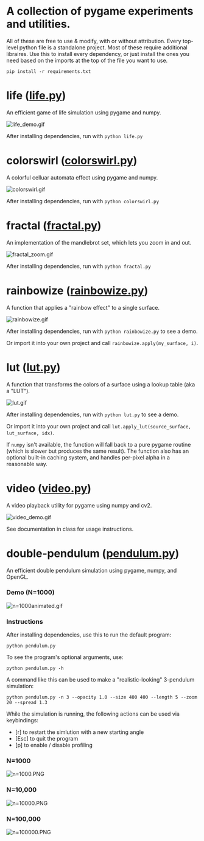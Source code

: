 # A collection of pygame experiments and utilities.

All of these are free to use & modify, with or without attribution. Every top-level python file is a standalone project. Most of these require additional libraires. Use this to install every dependency, or just install the ones you need based on the imports at the top of the file you want to use.
```
pip install -r requirements.txt
```

# life ([life.py](life.py))
An efficient game of life simulation using pygame and numpy.

![life_demo.gif](screenshots/life_demo.gif?raw=true "Life Demo")

After installing dependencies, run with `python life.py` 

# colorswirl ([colorswirl.py](colorswirl.py))
A colorful celluar automata effect using pygame and numpy.

![colorswirl.gif](screenshots/colorswirl.gif?raw=true "Colorswirl Demo")

After installing dependencies, run with `python colorswirl.py` 

# fractal ([fractal.py](fractal.py))
An implementation of the mandlebrot set, which lets you zoom in and out.

![fractal_zoom.gif](screenshots/fractal_zoom.gif?raw=true "Fractal Demo")

After installing dependencies, run with `python fractal.py` 

# rainbowize ([rainbowize.py](rainbowize.py))
A function that applies a "rainbow effect" to a single surface.

![rainbowize.gif](screenshots/rainbowize.gif?raw=true "Rainbowize Demo")

After installing dependencies, run with `python rainbowize.py` to see a demo. 

Or import it into your own project and call `rainbowize.apply(my_surface, i)`.

# lut ([lut.py](lut.py))
A function that transforms the colors of a surface using a lookup table (aka a "LUT").

![lut.gif](screenshots/lut.gif?raw=true "LUT Demo")

After installing dependencies, run with `python lut.py` to see a demo.

Or import it into your own project and call `lut.apply_lut(source_surface, lut_surface, idx)`.

If `numpy` isn't available, the function will fall back to a pure pygame routine (which is slower but produces the same result). The function also has an optional built-in caching system, and handles per-pixel alpha in a reasonable way.

# video ([video.py](video.py))
A video playback utility for pygame using numpy and cv2.

![video_demo.gif](screenshots/video_demo.gif?raw=true "Video Demo")

See documentation in class for usage instructions.

# double-pendulum ([pendulum.py](pendulum.py))
An efficient double pendulum simulation using pygame, numpy, and OpenGL.

### Demo (N=1000)
![n=1000animated.gif](screenshots/n=1000animated.gif?raw=true "n=1000 animated")

### Instructions
After installing dependencies, use this to run the default program: <br>
```
python pendulum.py
``` 

To see the program's optional arguments, use:
```
python pendulum.py -h
```

A command like this can be used to make a "realistic-looking" 3-pendulum simulation:
```
python pendulum.py -n 3 --opacity 1.0 --size 400 400 --length 5 --zoom 20 --spread 1.3
```

While the simulation is running, the following actions can be used via keybindings: <br>
* \[r\] to restart the simlution with a new starting angle <br>
* \[Esc\] to quit the program <br>
* \[p\] to enable / disable profiling <br>

### N=1000
![n=1000.PNG](screenshots/n=1000.PNG?raw=true "n=1000")

### N=10,000
![n=10000.PNG](screenshots/n=10000.PNG?raw=true "n=10000")

### N=100,000
![n=100000.PNG](screenshots/n=100000.PNG?raw=true "n=100000")
